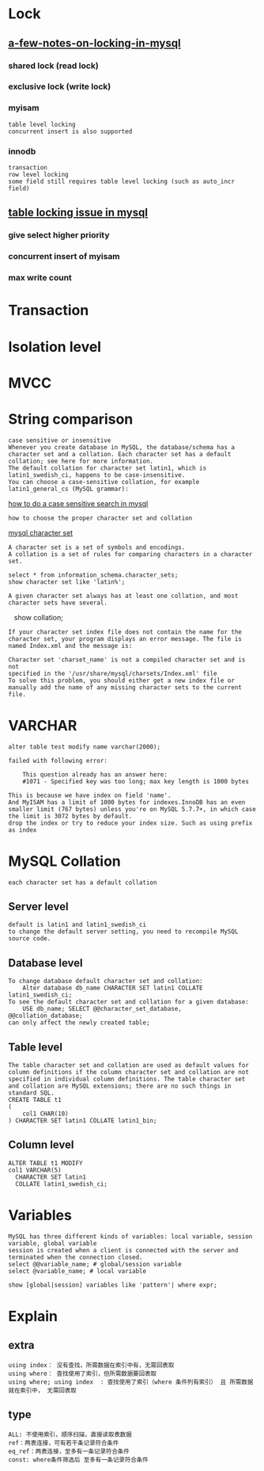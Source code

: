 # Lock

## [a-few-notes-on-locking-in-mysql](http://www.ovaistariq.net/612/a-few-notes-on-locking-in-mysql/#.WRGaSfmGO70 )
### shared lock (read lock)
### exclusive lock (write lock)

### myisam
    table level locking
    concurrent insert is also supported

### innodb
    transaction
    row level locking   
    some field still requires table level locking (such as auto_incr field)

## [table locking issue in mysql](https://dev.mysql.com/doc/refman/5.7/en/table-locking.html)
### give select higher priority
### concurrent insert of myisam
### max write count


# Transaction

# Isolation level

# MVCC



# String comparison 
    case sensitive or insensitive
    Whenever you create database in MySQL, the database/schema has a character set and a collation. Each character set has a default collation; see here for more information.
    The default collation for character set latin1, which is latin1_swedish_ci, happens to be case-insensitive.
    You can choose a case-sensitive collation, for example latin1_general_cs (MySQL grammar):
  [how to do a case sensitive search in mysql](https://dba.stackexchange.com/questions/15250/how-to-do-a-case-sensitive-search-in-where-clause)
    
    how to choose the proper character set and collation
    
  [mysql character set](https://dev.mysql.com/doc/refman/5.7/en/charset.html)
  
    A character set is a set of symbols and encodings. 
    A collation is a set of rules for comparing characters in a character set. 
    
    select * from information_schema.character_sets;
    show character set like 'latin%';
    
    A given character set always has at least one collation, and most character sets have several. 
    show collation;
    
    If your character set index file does not contain the name for the character set, your program displays an error message. The file is     named Index.xml and the message is:

    Character set 'charset_name' is not a compiled character set and is not
    specified in the '/usr/share/mysql/charsets/Index.xml' file
    To solve this problem, you should either get a new index file or manually add the name of any missing character sets to the current file.



# VARCHAR 
    alter table test modify name varchar(2000);
    
    failed with following error:
    	
        This question already has an answer here:
        #1071 - Specified key was too long; max key length is 1000 bytes 
        
    This is because we have index on field 'name'.
    And MyISAM has a limit of 1000 bytes for indexes.InnoDB has an even smaller limit (767 bytes) unless you're on MySQL 5.7.7+, in which case the limit is 3072 bytes by default.
    drop the index or try to reduce your index size. Such as using prefix as index

# MySQL Collation
    each character set has a default collation
    
## Server level
    default is latin1 and latin1_swedish_ci
    to change the default server setting, you need to recompile MySQL source code.
    
## Database level
    To change database default character set and collation:
        Alter database db_name CHARACTER SET latin1 COLLATE latin1_swedish_ci;
    To see the default character set and collation for a given database:
        USE db_name; SELECT @@character_set_database, @@collation_database;
    can only affect the newly created table;
 
## Table level
    The table character set and collation are used as default values for column definitions if the column character set and collation are not specified in individual column definitions. The table character set and collation are MySQL extensions; there are no such things in standard SQL.
    CREATE TABLE t1
    (
        col1 CHAR(10)
    ) CHARACTER SET latin1 COLLATE latin1_bin;

## Column level
    ALTER TABLE t1 MODIFY
    col1 VARCHAR(5)
      CHARACTER SET latin1
      COLLATE latin1_swedish_ci;
    


# Variables
    MySQL has three different kinds of variables: local variable, session variable, global variable
    session is created when a client is connected with the server and terminated when the connection closed.
    select @@variable_name; # global/session variable
    select @variable_name; # local variable
    
    show [global|session] variables like 'pattern'| where expr;

# Explain
## extra
    using index： 没有查找，所需数据在索引中有，无需回表取
    using where： 查找使用了索引，但所需数据要回表取
    using where; using index  : 查找使用了索引（where 条件列有索引） 且 所需数据就在索引中， 无需回表取

## type
    ALL: 不使用索引，顺序扫描，直接读取表数据
    ref：两表连接，可有若干条记录符合条件
    eq_ref：两表连接，至多有一条记录符合条件
    const: where条件筛选后 至多有一条记录符合条件


